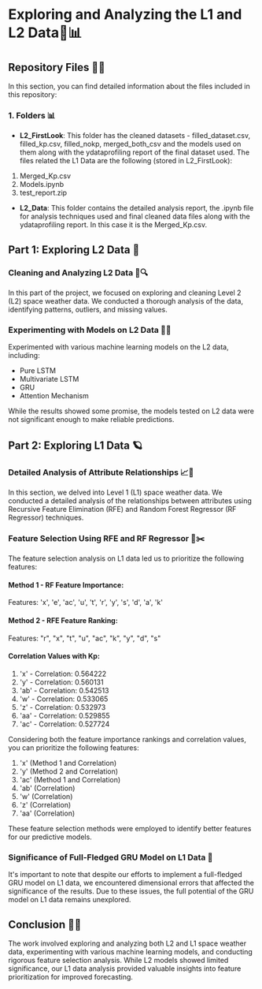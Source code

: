 # Exploring and Analyzing the L1 and L2 Data🌌📊

## Repository Files 📁📄

In this section, you can find detailed information about the files included in this repository:

### 1. Folders 📊
- **L2_FirstLook**: This folder has the cleaned datasets - filled_dataset.csv, filled_kp.csv, filled_nokp, merged_both_csv and the models used on them along with the ydataprofiling report of the final dataset used. The files related the L1 Data are the following (stored in L2_FirstLook):

1. Merged_Kp.csv
2. Models.ipynb
3. test_report.zip

- **L2_Data**: This folder contains the detailed analysis report, the .ipynb file for analysis techniques used and final cleaned data files along with the ydataprofiling report. In this case it is the Merged_Kp.csv.


## Part 1: Exploring L2 Data 🚀

### Cleaning and Analyzing L2 Data 🧹🔍

In this part of the project, we focused on exploring and cleaning Level 2 (L2) space weather data. We conducted a thorough analysis of the data, identifying patterns, outliers, and missing values.

### Experimenting with Models on L2 Data 🤖🧪

Experimented with various machine learning models on the L2 data, including:
- Pure LSTM
- Multivariate LSTM
- GRU
- Attention Mechanism

While the results showed some promise, the models tested on L2 data were not significant enough to make reliable predictions.

## Part 2: Exploring L1 Data 🪐

### Detailed Analysis of Attribute Relationships 📈🔗

In this section, we delved into Level 1 (L1) space weather data. We conducted a detailed analysis of the relationships between attributes using Recursive Feature Elimination (RFE) and Random Forest Regressor (RF Regressor) techniques.

### Feature Selection Using RFE and RF Regressor 🧐✂️

The feature selection analysis on L1 data led us to prioritize the following features:

#### Method 1 - RF Feature Importance:
Features: 'x', 'e', 'ac', 'u', 't', 'r', 'y', 's', 'd', 'a', 'k'

#### Method 2 - RFE Feature Ranking:
Features: "r", "x", "t", "u", "ac", "k", "y", "d", "s"

#### Correlation Values with Kp:

1. 'x' - Correlation: 0.564222
2. 'y' - Correlation: 0.560131
3. 'ab' - Correlation: 0.542513
4. 'w' - Correlation: 0.533065
5. 'z' - Correlation: 0.532973
6. 'aa' - Correlation: 0.529855
7. 'ac' - Correlation: 0.527724

Considering both the feature importance rankings and correlation values, you can prioritize the following features:

1. 'x' (Method 1 and Correlation)
2. 'y' (Method 2 and Correlation)
3. 'ac' (Method 1 and Correlation)
4. 'ab' (Correlation)
5. 'w' (Correlation)
6. 'z' (Correlation)
7. 'aa' (Correlation)

These feature selection methods were employed to identify better features for our predictive models.

### Significance of Full-Fledged GRU Model on L1 Data 🤔

It's important to note that despite our efforts to implement a full-fledged GRU model on L1 data, we encountered dimensional errors that affected the significance of the results. Due to these issues, the full potential of the GRU model on L1 data remains unexplored.

## Conclusion 🚀🌠

The work involved exploring and analyzing both L2 and L1 space weather data, experimenting with various machine learning models, and conducting rigorous feature selection analysis. While L2 models showed limited significance, our L1 data analysis provided valuable insights into feature prioritization for improved forecasting.

